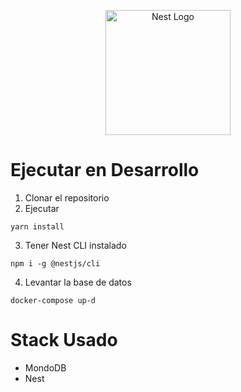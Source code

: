 <p align="center">
  <a href="http://nestjs.com/" target="blank"><img src="https://nestjs.com/img/logo-small.svg" width="200" alt="Nest Logo" /></a>
</p>

# Ejecutar en Desarrollo

1. Clonar el repositorio
2. Ejecutar 


```
yarn install
```
3. Tener Nest CLI instalado 
```
npm i -g @nestjs/cli
```
4. Levantar la base de datos 

```
docker-compose up-d
```

# Stack Usado
* MondoDB
* Nest 
